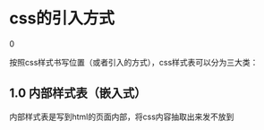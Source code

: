 # css的引入方式

0

按照css样式书写位置（或者引入的方式），css样式表可以分为三大类：

## 1.0 内部样式表（嵌入式）

内部样式表是写到html的页面内部，将css内容抽取出来发不放到<style>中。

## 2.0 行内样式表

在元素内部的style属性设置css样式

```
<p style="color: red;">间距</p>
```

## 3.0 外部样式表

把样式单独写入css文件中，然后把css文件引人HTML

引入：

1.新建一个后缀名为 .css 的文件 

2. 在<head>中 加入<link rel="stylesheet" href="css文件路径">

   | 属性 | 作用                                                         |
   | ---- | ------------------------------------------------------------ |
   | rel  | 定义当前 文档与链接文档之间的关系，在这里需要指定为"stylesheet",表示被链接的文档是一个样式表文件。 |
   | href | 定义所链接外部样式表文件的url，可以是相对路径，也可以是绝对路径。 |

    使用外部样式表设定css，通常也被称为外链式或链接式子引入，这种方式是开发中常用的

   

# Emmet 语法

Emmet语法的前身是 Zencoding,它使用缩写，来提高HTML、css编写速度

1.生成标签名 直接输入标签名 按tab键就行 

2.如果要想生成多个相同的标签，可以加上*，比如div*

3.如果有父子级关系的标签，可以用> 比如 ul>li

4.如果有兄弟关系的标签，用+就可以了，比如div+p

5.如果生成带有类名或者id名字的，可以直接写 .demo 或者 #two tab键就可以了

6.如果生成的div类名是有顺序的，可以用自增符号￥

7.如果想要在生成的标签内部写内容可以用{}表示

快速生成css样式语法

1. 比如为w200 按tab 可以生成  width 200px;

   快速格式化代码

   shift+alt+f

   

# css的复合选择器

在css中，可以根据选择器的类型把选择器分为基础选择器和复合选择器，复合选择器是建立在基础选择器之上，对基本选择器进行组合形成的。

1. 复合选择器可以更加准确，更高效的选择目标元素

2. 复合选择器是两个或多个基础选择器，通过不同方式组合而成的

3. 包括后代选择器，子选择器，伪类选择器等等

   

## 后代选择器（重要）

后代选择器又称为包含选择器，可以选择父辈里面的元素，其写法就是把外层标签写在里面，内层标签写在后面，中间用空格分开，当标签发生嵌套时，内层标签就成为外层标签的后代。

 ```
 元素1 元素2 { 样式声明 }
 ```

上诉语法表示选择元素1里面所有的元素2（后代元素）

eg：

```
ul li {样式声明} /* 选择ul里面所有的 li标签 */
```

1.元素1 和元素2 中间用空格隔开

2.元素1是父级，元素2 是子级，最终选择的是元素2

3.元素2可以是儿子，也可以是孙子等，只要是元素1的后代即可

4.元素1和元素2 可以是任意选择器

## 子选择器（重要）

子选择器只能选择儿子

语法css的引入方式

```
元素1 > 元素2（样式说明）

```

上诉语法选择元素1里面所有的直接后代（子元素) 元素2。

eg：

```
div > p {样式声明} 选择 div 里面所有最近一级 怕标签元素 
```

 元素1和元素2中间用大于号隔开

元素1 是父级，元素2是子级，最终选择的是元素2

元素2 必须是亲儿子，其他的都不管

## 并集选择器

并集选择器可以选择多组标签，同时定义相同的形式。通常用于集体声明。

并集选择器是各种选择器通过英文逗号（,）连接而成，任何形式的选择器都可以作为并集选择器的一部分。

语法

```
元素1 ，元素2 { 样式声明 }
```

上述语法表示元素1和元素2。

例如

```
ul,
div { 样式声明 } 选择ul和div标签
```

元素1和元素2中间用逗号隔开

逗号可以解释为和的意思

并集选择器通常用于集体声明

## 伪类选择器

伪类选择器用于向某些选择器添加特殊的效果，比如给链接添加特殊效果，或选择第一个，第n个元素。

伪类选择器书写最大的特点是用冒号（：）表示，比如：hover，：first-child 。

 伪类选择器有很多种，比如有链接伪类，结构伪类等，

​	a:link 选择所有未被访问的链接
​	a:visit 选择所有已被访问的链接
​	a:hover 选择鼠标指针位于其上的链接
​	a:active 选择活动链接（鼠标经过）



### 使用伪链接时注意事项

1.为了确保生效，要按照LVAH的顺序声明：link-，visited-，hover-，active-。

2.记忆 lv hate

3. 因为a链接在浏览器中具有默认样式，所以我们实际工作中都需要给链接单独指定样式

   

```
<style>
       /* 未访问过的链接 */
     a:link {
         color:#333;
         text-decoration:none;

     }
     /* 点击过的链接 */
     a:visited {
         color:orange;
     }
     /* 鼠标经过的链接 */
    a:hover{
        color: skyblue;
    }
    
    a:active{
        color:green;
    }
   </style>
```

## focus伪类选择器（表单）

focus伪类选择器用于选取焦点的表单元素

焦点就是光标，一般情况下<input>类表单才能获取，由此这个选择器也主要针对于表单元素来说.

```
input:focus {
	background-color:yellow;
}
```

# css的元素显示模式

## 什么是元素显示模式

作用：网页标签非常多，在不同的地方会用到不同类型的标签，了解他们的特点可以更好的布局我们的网页

元素显示模式就是元素（标签）以什么方式进行显示，比如<div>自己占一行 比如一行可以放多个<span>.

html元素一般分为块元素和行内元素两种类型。

###  块元素

div , p , form, ul, li , ol, dl, form, address, fieldset, hr, menu, table. 

<div>
1.独占一行

2.可以自己设置 高 宽 外边距以及内边距

3.文字类的元素不能使用块元素

4.<p>标签主要用于存放文字，因此<p>里面不能放块级元素，特别是不能放<div>

5.<h1>-<h6> 等都是文字类块级元素，里面也不能放其他块级元素

### 行内元素(内联元素)

常见的有: <a>,<strong>, <b> ,<i> ,<del> <s> <span>

行内元素特点：

1.0 相邻行内元素在一行上，一行可以显示多个

2.高 宽 直接设置是无效的

3.默认宽度就是它本身内容的宽度

4. 行内元素只能容纳文本或其他行内元素

    注意

   链接里面不能再放链接

   特殊情况链接<a>里面可以放块级元素，但是给<a>转化一下块级模式更安全。

### 行内块元素

在行内元素中有几个特殊的标签———<img/>,<input/>,<td>,他们同时具有块元素和行元素的特点

特点：

1. 相邻行内元素（行内块）在一行上，但他们之间会有空白缝，一行可以显示多个（行内元素特点）

2. 默认宽度就是他本身内容 的宽度（行内元素特点）

3. 高度，行高，外边距以及内边距都可以控制（块级元素特点）

   

# 显示模式转化

 特殊情况下，我们需要元素模式的转换，简单理解：一个模式的元素需要另外一种模式的特性，比如要增加链接<a>的触发范围。

1.转换为块元素： display：block；

2. 转换为行内元素：display: inline;
3. 转换为行内块： display : inline-block;

# 单行文字垂直居中的原理

行高： 上空隙加文字本身高度加下空隙

盒子高度：上空隙加文字本身高度加下空隙

简单理解：行高的上空隙和下空隙把文字挤到中间了，是如果行高小于盒子高度，文字会偏上，如果行高大于盒子高度，则文字偏下。

# 背景颜色 

background-color 属性定义了元素的背景颜色

```
background-color:颜色值；
```

一般情况下元素背景颜色默认值是transparent（透明），我们也可以手动指定背景颜色为透明色。

# css的背景

通过css背景属性，可以给页面元素添加背景样式。

背景属性可以设置背景颜色，背景图片，背景平铺，背景图片位置，背景图像固定等。

## 背景图片

background-image属性描述了元素的背景图像。实际开发常见于logo或者一些装饰性的小图片或者是超大的背景图片，优点是非常便于控制位置（精灵图也是一种运用场景）

```
background-image:none | url (url)
```

| 参数值 |                                |
| ------ | ------------------------------ |
| none   | 无背景图（默认的）             |
| url    | 使用绝对或相对地址指定背景图像 |

## 背景平铺

使用background-repeat属性

默认都是不平铺的

页面元素既可以添加背景颜色也可以添加背景图片 只不过背景图片会压住背景颜色。

```
background-repeat:repeat;
background-repeat:repeat-x;沿着x轴平铺
background-repeat:repeat-y;沿着y轴平铺
```

## 背景图片位置

利用background-position属性可以改变图片在背景中的位置

```
 background-position:x y;
```

参数代表的意思是：x坐标和 y坐标。可以使用方位名词 或者 精确单位

| 参数值   | 说明                                                      |
| -------- | --------------------------------------------------------- |
| length   | 百分数\|由浮点数和单位标识符组成的长度值                  |
| position | top \| center \|bottom \|left \| center \| right 方位名词 |

1.参数是方位名词

如果指定的两个值都是方位名词，则两个值前后顺序无关，如left top和top left 效果一样。

如果指定了一个方位名词，另一个值省略，则第二个值默认居中对齐。

2.参数是精确单位

如果参数值是精确坐标，那么第一个肯定是x坐标，第二个是y坐标。

如果只指定一个数值，那该数值一定是x坐标，另一个默认垂直居中

3.参数是混合单位

如果指定的两个值是精准单位和方位名词混合使用，则第一个值是x轴，第二个值是y轴。

## 背景图片是否固定

background-attachment 属性设置背景图像是否固定或者随着页面的其余部分滚动。

background-attachment 后期可以制作视差滚动的效果。

```
background-attachment : scroll | fixed 
```

| 参数   | 作用                               |
| ------ | ---------------------------------- |
| scroll | 背景图像是随着对象内容滚动（默认） |
| fixed  | 背景图像固定                       |

## 背景复合写法

把背景的属性写在一个属性background中，从而节约代码量

没有特定的书写顺序，一般习惯于：

background： 背景颜色 背景图片地址 背景平铺 背景图像滚动 背景图片位置；

## 背景颜色半透明

```
background: rgba(0,0,0,0.3) 习惯把0.3写成.3
```

# css的三大特性

## 层叠性

相同选择器设置相同的样式，此时一个样式就会覆盖另一个冲突的样式，层叠性主要解决样式冲突的问题

层叠性原则：

1.样式冲突，遵循的原则就是就近原则，哪一个样式离结构近，就执行哪个样式

2. 样式不冲突，不会层叠。

   

## 继承性

 子标签会继承主标签的某些样式，主要继承和文字相关的样式。

### 行高的继承

```
<style>
    body{
        color:pink ;
        /* font:12px/18px 'Microsoft YaHei'; */
        font:12px/18px 'Microsoft YaHei';
    }
    div{
        /* 子元素继承了父元素body的行高 1.5 */
        /* 这个1.5 就是当前元素文字大小 font-size的1.5倍 */
        font-size: 14px;
    }
</style>
<body>
  <div>粉红色的回忆</div>
  <p>fhse</p>
<ul>
    其文字大小为body的，行高也是body的 
    <li>dhhhdjdj</li>
</ul>
```

```
body{
	font:12px/1.5 Microsoft YaHei;
}
```



行高可以跟单位也可以不跟单位

如果子元素没有设置行高，则会继承父元素的行高为1.5

此时子元素的行高是：当前子元素的文字大小*1.5；

## 优先级

当同一个元素指定多个选择器，就会有优先级的产生。

1.选择器相同，则执行层叠性

2.选择器不同，则根据选择器权重执行

3.继承的权重是0；

| 选择器             | 选择器权重          |
| ------------------ | ------------------- |
| 继承 或者*         | 0，0，0，0    /0    |
| 元素选择器         | 0，0，0，1   /1     |
| 类选择器，伪选择器 | 0，0，1，0  /10     |
| id选择器           | 0，1，0，0  /100    |
| 行内样式 style=“”  | 1，0，0，0，  /1000 |
| ！important重要的  | 无穷大              |



```
div {
 	color: pink !important;
}
```

### 权重叠加

   如果是复合选择器，则会有权重叠加，需要计算权重。

1. div ul li =0,0,0,3
2. .nav ul li=0,0,1,2;
3. a:hover =0,0,1,1;
4. .nav a=0,0,1,1；

